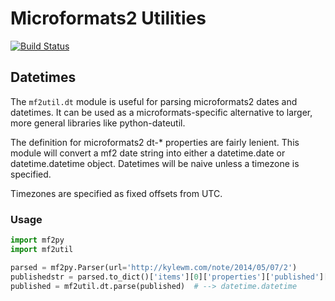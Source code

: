 # Microformats2 Utilities

[![Build Status](https://travis-ci.org/kylewm/mf2datetime.svg?branch=master)](https://travis-ci.org/kylewm/mf2datetime)

## Datetimes

The `mf2util.dt` module is useful for parsing microformats2 dates and
datetimes. It can be used as a microformats-specific alternative to
larger, more general libraries like python-dateutil.

The definition for microformats2 dt-* properties are fairly lenient.
This module will convert a mf2 date string into either a datetime.date
or datetime.datetime object. Datetimes will be naive unless a timezone
is specified.

Timezones are specified as fixed offsets from UTC.

### Usage

```python
import mf2py
import mf2util

parsed = mf2py.Parser(url='http://kylewm.com/note/2014/05/07/2')
publishedstr = parsed.to_dict()['items'][0]['properties']['published'][0]
published = mf2util.dt.parse(published)  # --> datetime.datetime
```

